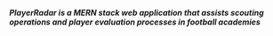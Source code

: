 ***PlayerRadar is a MERN stack web application that assists scouting operations and player evaluation processes in football academies***
